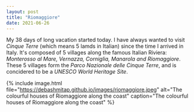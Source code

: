 ```yaml
---
layout: post
title: "Riomaggiore"
date: 2021-06-26
---
```


My 38 days of long vacation started today. I have always wanted to visit *Cinque Terre* (which means 5 lamds in Italian) since the time I arrived in Italy. It's composed of 5 villages along the famous Italian Riviera: *Monterosso al Mare, Vernazza, Corniglia, Manarola and Riomaggiore*. These 5 villages form the *Parco Nazionale delle Cinque Terre*, and is concidered to be a *UNESCO World Heritage Site*.

{% 
include image.html 
file="https://debashmitap.github.io/images/riomaggiore.jpeg" 
alt="The colourful houses of Riomaggiore along the coast" 
caption="The colourful houses of Riomaggiore along the coast" 
%}

